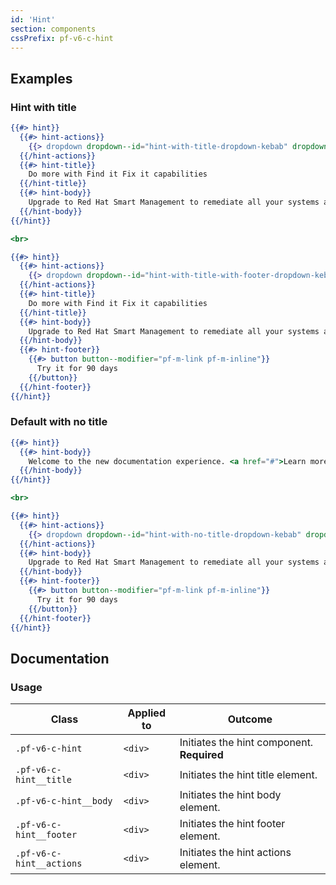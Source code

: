 ```yaml
---
id: 'Hint'
section: components
cssPrefix: pf-v6-c-hint
---
```


## Examples
### Hint with title
```hbs
{{#> hint}}
  {{#> hint-actions}}
    {{> dropdown dropdown--id="hint-with-title-dropdown-kebab" dropdown-toggle--IsPlain="true"}}
  {{/hint-actions}}
  {{#> hint-title}}
    Do more with Find it Fix it capabilities
  {{/hint-title}}
  {{#> hint-body}}
    Upgrade to Red Hat Smart Management to remediate all your systems across regions and geographies.
  {{/hint-body}}
{{/hint}}

<br>

{{#> hint}}
  {{#> hint-actions}}
    {{> dropdown dropdown--id="hint-with-title-with-footer-dropdown-kebab" dropdown-toggle--IsPlain="true"}}
  {{/hint-actions}}
  {{#> hint-title}}
    Do more with Find it Fix it capabilities
  {{/hint-title}}
  {{#> hint-body}}
    Upgrade to Red Hat Smart Management to remediate all your systems across regions and geographies.
  {{/hint-body}}
  {{#> hint-footer}}
    {{#> button button--modifier="pf-m-link pf-m-inline"}}
      Try it for 90 days
    {{/button}}
  {{/hint-footer}}
{{/hint}}
```

### Default with no title
```hbs
{{#> hint}}
  {{#> hint-body}}
    Welcome to the new documentation experience. <a href="#">Learn more about the improved features</a>.
  {{/hint-body}}
{{/hint}}

<br>

{{#> hint}}
  {{#> hint-actions}}
    {{> dropdown dropdown--id="hint-with-no-title-dropdown-kebab" dropdown-toggle--IsPlain="true"}}
  {{/hint-actions}}
  {{#> hint-body}}
    Upgrade to Red Hat Smart Management to remediate all your systems across regions and geographies.
  {{/hint-body}}
  {{#> hint-footer}}
    {{#> button button--modifier="pf-m-link pf-m-inline"}}
      Try it for 90 days
    {{/button}}
  {{/hint-footer}}
{{/hint}}
```

## Documentation


### Usage
| Class | Applied to | Outcome |
| -- | -- | -- |
| `.pf-v6-c-hint` | `<div>` | Initiates the hint component. **Required** |
| `.pf-v6-c-hint__title` | `<div>` | Initiates the hint title element. |
| `.pf-v6-c-hint__body` | `<div>` | Initiates the hint body element. |
| `.pf-v6-c-hint__footer` | `<div>` | Initiates the hint footer element. |
| `.pf-v6-c-hint__actions` | `<div>` | Initiates the hint actions element. |
